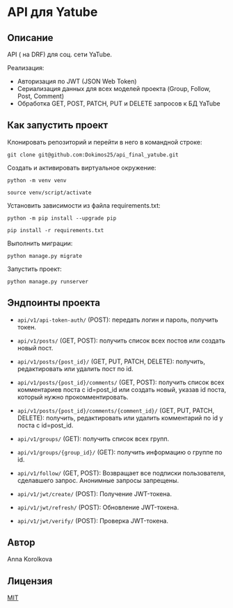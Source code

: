 # API для Yatube

## Описание
API ( на DRF) для соц. сети YaTube.

Реализация:

- Авторизация по JWT (JSON Web Token)
- Сериализация данных для всех моделей проекта (Group, Follow, Post, Comment)
- Обработка GET, POST, PATCH, PUT и DELETE запросов к БД YaTube

## Как запустить проект

Клонировать репозиторий и перейти в него в командной строке:

```
git clone git@github.com:Dokimos25/api_final_yatube.git
```


Создать и активировать виртуальное окружение:

```
python -m venv venv
```

```
source venv/script/activate
```

Установить зависимости из файла requirements.txt:

```
python -m pip install --upgrade pip
```

```
pip install -r requirements.txt
```

Выполнить миграции:

```
python manage.py migrate
```

Запустить проект:

```
python manage.py runserver
```



## Эндпоинты проекта


- `api/v1/api-token-auth/` (POST): передать логин и пароль, получить токен.

- `api/v1/posts/` (GET, POST): получить список всех постов или создать новый пост.

- `api/v1/posts/{post_id}/` (GET, PUT, PATCH, DELETE): получить, редактировать или удалить пост по id.

- `api/v1/posts/{post_id}/comments/` (GET, POST): получить список всех комментариев поста с id=post_id или создать новый, указав id поста, который нужно прокомментировать.

- `api/v1/posts/{post_id}/comments/{comment_id}/` (GET, PUT, PATCH, DELETE): получить, редактировать или удалить комментарий по id у поста с id=post_id.

- `api/v1/groups/` (GET): получить список всех групп.

- `api/v1/groups/{group_id}/` (GET): получить информацию о группе по id.

- `api/v1/follow/` (GET, POST): Возвращает все подписки пользователя, сделавшего запрос. Анонимные запросы запрещены.

- `api/v1/jwt/create/` (POST): Получение JWT-токена.

- `api/v1/jwt/refresh/` (POST): Обновление JWT-токена.

- `api/v1/jwt/verify/` (POST): Проверка JWT-токена.



## Автор

Anna Korolkova

## Лицензия

[MIT](https://opensource.org/licenses/MIT)

